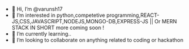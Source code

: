 - 👋 Hi, I’m @varunsh17
- 👀 I’m interested in python,competetive programming,REACT-JS,CSS,JAVASCRIPT,NODEJS,MONGO-DB,EXPRESS-JS || Or MERN STACK IN SHORT more coming soon !
- 🌱 I’m currently learning..
- 💞️ I’m looking to collaborate on anything related to coding or hackathon

<!---
varunsh17/varunsh17 is a ✨ special ✨ repository because its `README.md` (this file) appears on your GitHub profile.
You can click the Preview link to take a look at your changes.
--->
